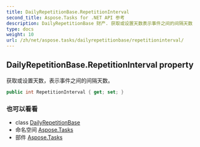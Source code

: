 ```yaml
---
title: DailyRepetitionBase.RepetitionInterval
second_title: Aspose.Tasks for .NET API 参考
description: DailyRepetitionBase 财产. 获取或设置天数表示事件之间的间隔天数
type: docs
weight: 10
url: /zh/net/aspose.tasks/dailyrepetitionbase/repetitioninterval/
---
```

## DailyRepetitionBase.RepetitionInterval property

获取或设置天数，表示事件之间的间隔天数。

```csharp
public int RepetitionInterval { get; set; }
```

### 也可以看看

* class [DailyRepetitionBase](../)
* 命名空间 [Aspose.Tasks](../../dailyrepetitionbase/)
* 部件 [Aspose.Tasks](../../../)


